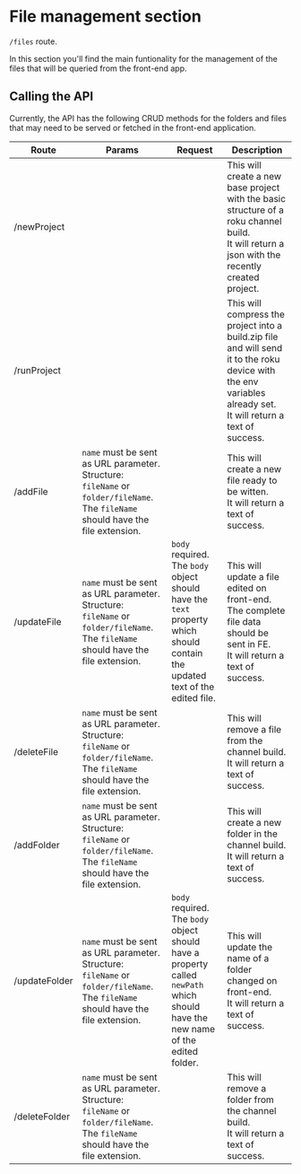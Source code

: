 # File management section

`/files` route.

In this section you'll find the main funtionality for the management of the files that will be queried from the front-end app.

## Calling the API

Currently, the API has the following CRUD methods for the folders and files that may need to be served or fetched in the front-end application.

| Route | Params | Request | Description |
|---|---|---|---|
| /newProject | | | This will create a new base project with the basic structure of a roku channel build.<br/>It will return a json with the recently created project. |
| /runProject | | | This will compress the project into a build.zip file and will send it to the roku device with the env variables already set.<br/>It will return a text of success. |
| /addFile | `name` must be sent as URL parameter. Structure: `fileName` or `folder/fileName`. The `fileName` should have the file extension. | | This will create a new file ready to be witten.<br/>It will return a text of success. |
| /updateFile | `name` must be sent as URL parameter. Structure: `fileName` or `folder/fileName`. The `fileName` should have the file extension. | `body` required.<br/>The `body` object should have the `text` property which should contain the updated text of the edited file. | This will update a file edited on front-end. The complete file data should be sent in FE.<br/>It will return a text of success. |
| /deleteFile | `name` must be sent as URL parameter. Structure: `fileName` or `folder/fileName`. The `fileName` should have the file extension. | | This will remove a file from the channel build.<br/>It will return a text of success. |
| /addFolder | `name` must be sent as URL parameter. Structure: `fileName` or `folder/fileName`. The `fileName` should have the file extension. | | This will create a new folder in the channel build.<br/>It will return a text of success. |
| /updateFolder | `name` must be sent as URL parameter. Structure: `fileName` or `folder/fileName`. The `fileName` should have the file extension. | `body` required.<br/>The `body` object should have a property called `newPath` which should have the new name of the edited folder. | This will update the name of a folder changed on front-end.<br/>It will return a text of success. |
| /deleteFolder | `name` must be sent as URL parameter. Structure: `fileName` or `folder/fileName`. The `fileName` should have the file extension. | | This will remove a folder from the channel build.<br/>It will return a text of success. |